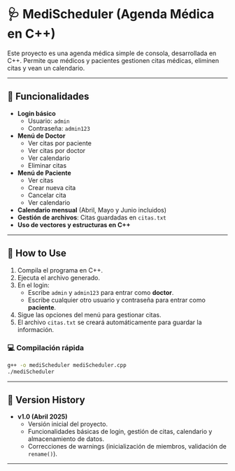 # 🩺 MediScheduler (Agenda Médica en C++)

Este proyecto es una agenda médica simple de consola, desarrollada en C++. Permite que médicos y pacientes gestionen citas médicas, eliminen citas y vean un calendario.

---

## 📌 Funcionalidades

- **Login básico**
  - Usuario: `admin`
  - Contraseña: `admin123`
- **Menú de Doctor**
  - Ver citas por paciente
  - Ver citas por doctor
  - Ver calendario
  - Eliminar citas
- **Menú de Paciente**
  - Ver citas
  - Crear nueva cita
  - Cancelar cita
  - Ver calendario
- **Calendario mensual** (Abril, Mayo y Junio incluidos)
- **Gestión de archivos**: Citas guardadas en `citas.txt`
- **Uso de vectores y estructuras en C++**

---

## 🚀 How to Use

1. Compila el programa en C++.
2. Ejecuta el archivo generado.
3. En el login:
   - Escribe `admin` y `admin123` para entrar como **doctor**.
   - Escribe cualquier otro usuario y contraseña para entrar como **paciente**.
4. Sigue las opciones del menú para gestionar citas.
5. El archivo `citas.txt` se creará automáticamente para guardar la información.

### 💻 Compilación rápida

```bash
g++ -o mediScheduler mediScheduler.cpp
./mediScheduler
```

---

## 📜 Version History

- **v1.0 (Abril 2025)**
  - Versión inicial del proyecto.
  - Funcionalidades básicas de login, gestión de citas, calendario y almacenamiento de datos.
  - Correcciones de warnings (inicialización de miembros, validación de `rename()`).

---
